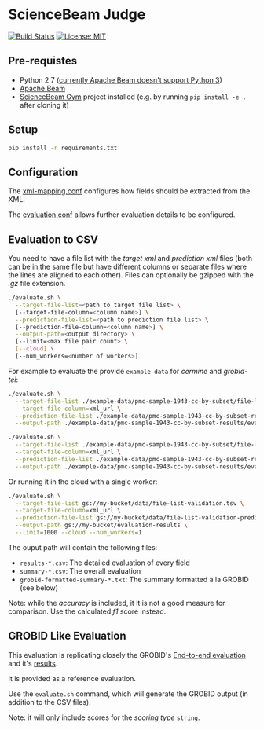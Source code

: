 # ScienceBeam Judge

[![Build Status](https://travis-ci.org/elifesciences/sciencebeam-judge.svg?branch=develop)](https://travis-ci.org/elifesciences/sciencebeam-judge)
[![License: MIT](https://img.shields.io/badge/License-MIT-yellow.svg)](LICENSE)

## Pre-requistes

- Python 2.7 ([currently Apache Beam doesn't support Python 3](https://issues.apache.org/jira/browse/BEAM-1373))
- [Apache Beam](https://beam.apache.org/get-started/quickstart-py/)
- [ScienceBeam Gym](https://github.com/elifesciences/sciencebeam-gym) project installed (e.g. by running `pip install -e .` after cloning it)

## Setup

```bash
pip install -r requirements.txt
```

## Configuration

The [xml-mapping.conf](xml-mapping.conf) configures how fields should be extracted from the XML.

The [evaluation.conf](evaluation.conf) allows further evaluation details to be configured.

## Evaluation to CSV

You need to have a file list with the _target xml_ and _prediction xml_ files (both can be in the same file but have different columns or separate files where the lines are aligned to each other). Files can optionally be gzipped with the _.gz_ file extension.

```bash
./evaluate.sh \
  --target-file-list=<path to target file list> \
  [--target-file-column=<column name>] \
  --prediction-file-list=<path to prediction file list> \
  [--prediction-file-column=<column name>] \
  --output-path=<output directory> \
  [--limit=<max file pair count> \
  [--cloud] \
  [--num_workers=<number of workers>]
```

For example to evaluate the provide `example-data` for _cermine_ and _grobid-tei_:

```bash
./evaluate.sh \
  --target-file-list ./example-data/pmc-sample-1943-cc-by-subset/file-list.tsv \
  --target-file-column=xml_url \
  --prediction-file-list ./example-data/pmc-sample-1943-cc-by-subset-results/file-list-cermine.lst \
  --output-path ./example-data/pmc-sample-1943-cc-by-subset-results/evaluation-results/cermine
```

```bash
./evaluate.sh \
  --target-file-list ./example-data/pmc-sample-1943-cc-by-subset/file-list.tsv \
  --target-file-column=xml_url \
  --prediction-file-list ./example-data/pmc-sample-1943-cc-by-subset-results/file-list-grobid-tei.lst \
  --output-path ./example-data/pmc-sample-1943-cc-by-subset-results/evaluation-results/grobid-tei
```

Or running it in the cloud with a single worker:

```bash
./evaluate.sh \
  --target-file-list gs://my-bucket/data/file-list-validation.tsv \
  --target-file-column=xml_url \
  --prediction-file-list gs://my-bucket/data/file-list-validation-prediction.tsv \
  --output-path gs://my-bucket/evaluation-results \
  --limit=1000 --cloud --num_workers=1
```

The ouput path will contain the following files:

- `results-*.csv`: The detailed evaluation of every field
- `summary-*.csv`: The overall evaluation
- `grobid-formatted-summary-*.txt`: The summary formatted à la GROBID (see below)

Note: while the _accuracy_ is included, it it is not a good measure for comparison. Use the calculated _f1_ score instead.

## GROBID Like Evaluation

This evaluation is replicating closely the GROBID's [End-to-end evaluation](http://grobid.readthedocs.io/en/latest/End-to-end-evaluation/) and it's [results](https://github.com/kermitt2/grobid/tree/master/grobid-trainer/doc).

It is provided as a reference evaluation.

Use the `evaluate.sh` command, which will generate the GROBID output (in addition to the CSV files).

Note: it will only include scores for the _scoring type_ `string`.
